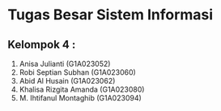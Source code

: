 # **Tugas Besar Sistem Informasi**
## **Kelompok 4 :**
1. Anisa Julianti		        (G1A023052)
2. Robi Septian Subhan			(G1A023060)
3. Abid Al Husain 	    		(G1A023062)
4. Khalisa Rizgita Amanda		(G1A023080)
5. M. Ihtifanul Montaghib		(G1A023094)
